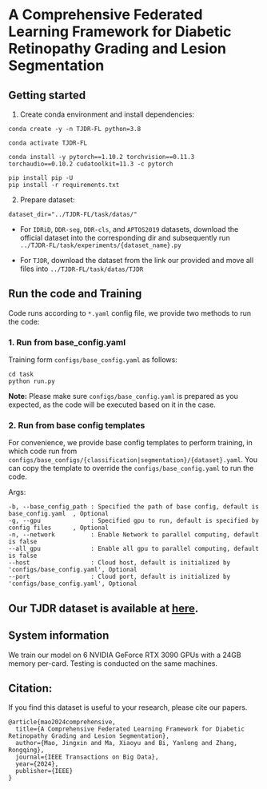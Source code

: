 # A Comprehensive Federated Learning Framework for Diabetic Retinopathy Grading and Lesion Segmentation

## Getting started

1. Create conda environment and install dependencies:

```shell
conda create -y -n TJDR-FL python=3.8

conda activate TJDR-FL

conda install -y pytorch==1.10.2 torchvision==0.11.3 torchaudio==0.10.2 cudatoolkit=11.3 -c pytorch

pip install pip -U
pip install -r requirements.txt
```

2. Prepare dataset:

`dataset_dir="../TJDR-FL/task/datas/"`

- For `IDRiD`, `DDR-seg`, `DDR-cls`, and `APTOS2019` datasets, download the official dataset into the corresponding dir
  and subsequently run `../TJDR-FL/task/experiments/{dataset_name}.py`

- For `TJDR`, download the dataset from the link our provided and move all files into `../TJDR-FL/task/datas/TJDR`

## Run the code and Training

Code runs according to `*.yaml` config file, we provide two methods to run the code:

### 1. Run from base_config.yaml

Training form `configs/base_config.yaml` as follows:

```shell
cd task
python run.py  
```

**Note:** Please make sure `configs/base_config.yaml` is prepared as you expected, as the code will be executed based on
it in the case.

### 2. Run from base config templates

For convenience, we provide base config templates to perform training, in which code run
from `configs/base_configs/{classification|segmentation}/{dataset}.yaml`. You can copy the template to override the
`configs/base_config.yaml` to run the code.

Args:

```text
-b, --base_config_path : Specified the path of base config, default is base_config.yaml  , Optional
-g, --gpu              : Specified gpu to run, default is specified by config files      , Optional
-n, --network          : Enable Network to parallel computing, default is false
--all_gpu              : Enable all gpu to parallel computing, default is false
--host                 : Cloud host, default is initialized by 'configs/base_config.yaml', Optional
--port                 : Cloud port, default is initialized by 'configs/base_config.yaml', Optional
```

## Our TJDR dataset is available at [here](https://github.com/NekoPii/TJDR).

## System information

We train our model on 6 NVIDIA GeForce RTX 3090 GPUs with a 24GB memory per-card. Testing is conducted on the same
machines.

## Citation:
If you find this dataset is useful to your research, please cite our papers.
```text
@article{mao2024comprehensive,
  title={A Comprehensive Federated Learning Framework for Diabetic Retinopathy Grading and Lesion Segmentation},
  author={Mao, Jingxin and Ma, Xiaoyu and Bi, Yanlong and Zhang, Rongqing},
  journal={IEEE Transactions on Big Data},
  year={2024},
  publisher={IEEE}
}
```
